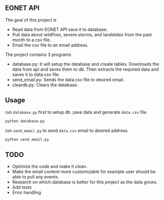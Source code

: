 ## EONET API

The goal of this project is
* Read data from EONET API save it to database.
* Pull data about wildfires, severe storms, and landslides from the past month to a csv file.
* Email the csv file to an email address.

The project contains 3 programs
* database.py: It will setup the database and create tables. Downloads the data from api and saves them
to db. Then extracts the required data and saves it to data.csv file.
* send_email.py: Sends the data.csv file to desired email.
* cleardb.py: Clears the database.


## Usage
run `database.py` first to setup db ,save data and generate `data.csv` file.

```python
python database.py
```

run `send_email.py` to send `data.csv` email to desired address.
```python
python send_email.py
```

## TODO
* Optimize the code and make it clean.
* Make the email content more customizable for example user should be able to pull any events.
* Research on which database is better for this project as the data grows.
* Add tests
* Error handling 
